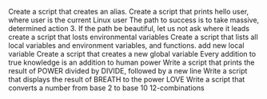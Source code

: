 Create a script that creates an alias.
Create a script that prints hello user, where user is the current Linux user
The path to success is to take massive, determined action
3. If the path be beautiful, let us not ask where it leads
create a script that losts environmental variables
Create a script that lists all local variables and environment variables, and functions.
add new local variable
Create a script that creates a new global variable
Every addition to true knowledge is an addition to human power
Write a script that prints the result of POWER divided by DIVIDE, followed by a new line
Write a script that displays the result of BREATH to the power LOVE
Write a script that converts a number from base 2 to base 10
12-combinations
